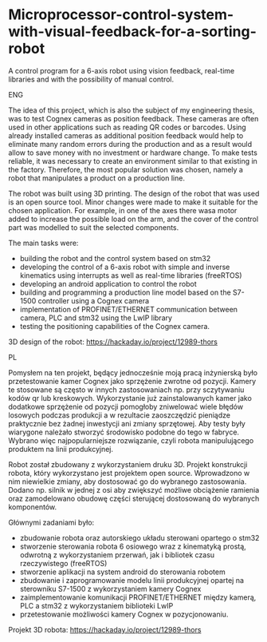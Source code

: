 # Microprocessor-control-system-with-visual-feedback-for-a-sorting-robot
A control program for a 6-axis robot using vision feedback, real-time libraries and with the possibility of manual control.

ENG

The idea of this project, which is also the subject of my engineering thesis, was to test Cognex cameras as position feedback. These cameras are often used in other applications such as reading QR codes or barcodes. Using already installed cameras as additional position feedback would help to eliminate many random errors during the production and as a result would allow to save money with no investment or hardware change. To make tests reliable, it was necessary to create an environment similar to that existing in the factory. Therefore, the most popular solution was chosen, namely a robot that manipulates a product on a production line.


The robot was built using 3D printing. The design of the robot that was used is an open source tool. Minor changes were made to make it suitable for the chosen application. For example, in one of the axes there wasa motor added to increase the possible load on the arm, and the cover of the control part was modelled to suit the selected components.

The main tasks were:
- building the robot and the control system based on stm32
- developing the control of a 6-axis robot with simple and inverse kinematics using interrupts as well as real-time libraries (freeRTOS)
- developing an android application to control the robot
- building and programming a production line model based on the S7-1500 controller using a Cognex camera
- implementation of PROFINET/ETHERNET communication between camera, PLC and stm32 using the LwIP library
- testing the positioning capabilities of the Cognex camera.

3D design of the robot: https://hackaday.io/project/12989-thors

PL

Pomysłem na ten projekt, będący jednocześnie moją pracą inżynierską było przetestowanie kamer Cognex jako sprzężenie zwrotne od pozycji. Kamery te stosowane są często w innych zastosowaniach np. przy sczytywaniu kodów qr lub kreskowych. Wykorzystanie już zainstalowanych kamer jako dodatkowe sprzężenie od pozycji pomogłoby zniwelować wiele błędów losowych podczas produkcji a w rezultacie zaoszczędzić pieniądze praktycznie bez żadnej inwestycji ani zmiany sprzętowej. Aby testy były wiarygone należało stworzyć środowisko podobne do tego w fabryce. Wybrano więc najpopularniejsze rozwiązanie, czyli robota manipulującego produktem na linii produkcyjnej.


Robot został zbudowany z wykorzystaniem druku 3D. Projekt konstrukcji robota, który wykorzystano jest projektem open source. Wprowadzono  w nim niewielkie zmiany, aby dostosować go do wybranego zastosowania. Dodano np. silnik w jednej z osi aby zwiększyć możliwe obciążenie ramienia oraz zamodelowano obudowę części sterującej dostosowaną do wybranych komponentów.

Głównymi zadaniami było:
- zbudowanie robota oraz autorskiego układu sterowani opartego o stm32
- stworzenie sterowania robota 6 osiowego wraz z kinematyką prostą, odwrotną z wykorzystaniem przerwań, jak i bibliotek czasu rzeczywistego (freeRTOS)
- stworzenie aplikacji na system android do sterowania robotem
- zbudowanie i zaprogramowanie modelu linii produkcyjnej opartej na sterowniku S7-1500 z wykorzystaniem kamery Cognex
- zaimplementowanie komunikacji PROFINET/ETHERNET między kamerą, PLC a stm32 z wykorzystaniem biblioteki LwIP
- przetestowanie możliwości kamery Cognex w pozycjonowaniu.

Projekt 3D robota: https://hackaday.io/project/12989-thors
